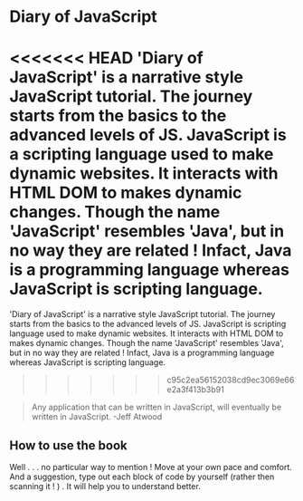 # Diary of JavaScript

<<<<<<< HEAD
'Diary of JavaScript' is a narrative style JavaScript tutorial. The journey starts from the basics to the advanced levels of JS. JavaScript is a scripting language used to make dynamic websites. It interacts with HTML DOM to makes dynamic changes. Though the name 'JavaScript' resembles 'Java', but in no way they are related ! Infact, Java is a programming language whereas JavaScript is scripting language. 
=======
'Diary of JavaScript' is a narrative style JavaScript tutorial. The journey starts from the basics to the advanced levels of JS. JavaScript is scripting language used to make dynamic websites. It interacts with HTML DOM to makes dynamic changes. Though the name 'JavaScript' resembles 'Java', but in no way they are related ! Infact, Java is a programming language whereas JavaScript is scripting language. 
>>>>>>> c95c2ea56152038cd9ec3069e66e2a3f413b3b91

> Any application that can be written in JavaScript, will eventually be written in JavaScript. -Jeff Atwood 

## How to use the book

 Well . . . no particular way to mention ! Move at your own pace and comfort. And a suggestion, type out each block of code by yourself (rather then scanning it ! ) . It will help you to understand better.


